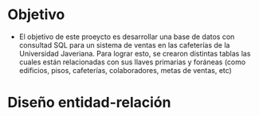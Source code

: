 # Objetivo
- El objetivo de este proeycto es desarrollar una base de datos con consultad SQL para un sistema de ventas en las cafeterías de la Universidad Javeriana. Para lograr esto, se crearon distintas tablas las cuales están relacionadas con sus llaves primarias y foráneas (como edificios, pisos, cafeterías, colaboradores, metas de ventas, etc)

# Diseño entidad-relación
